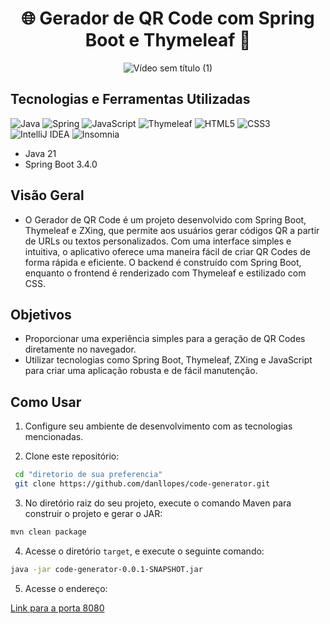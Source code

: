 <div align="center"> 
  
# 🌐 Gerador de QR Code com Spring Boot e Thymeleaf 📱

![Vídeo sem título (1)](https://github.com/user-attachments/assets/f318e787-da51-4210-ad7d-787ccbfadb2a)

</div>

## Tecnologias e Ferramentas Utilizadas

![Java](https://img.shields.io/badge/java-%23ED8B00.svg?style=for-the-badge&logo=openjdk&logoColor=white)
![Spring](https://img.shields.io/badge/spring-%236DB33F.svg?style=for-the-badge&logo=spring&logoColor=white)
![JavaScript](https://img.shields.io/badge/JavaScript-F7DF1E?style=for-the-badge&logo=javascript&logoColor=black)
![Thymeleaf](https://img.shields.io/badge/Thymeleaf-%23005C0F.svg?style=for-the-badge&logo=Thymeleaf&logoColor=white)
![HTML5](https://img.shields.io/badge/HTML5-E34F26?style=for-the-badge&logo=html5&logoColor=white)
![CSS3](https://img.shields.io/badge/CSS3-1572B6?style=for-the-badge&logo=css3&logoColor=white)
![IntelliJ IDEA](https://img.shields.io/badge/IntelliJIDEA-000000.svg?style=for-the-badge&logo=intellij-idea&logoColor=white)
![Insomnia](https://img.shields.io/badge/Insomnia-black?style=for-the-badge&logo=insomnia&logoColor=5849BE)

- Java 21
- Spring Boot 3.4.0

## Visão Geral

- O Gerador de QR Code é um projeto desenvolvido com Spring Boot, Thymeleaf e ZXing,
  que permite aos usuários gerar códigos QR a partir de URLs ou textos personalizados.
  Com uma interface simples e intuitiva, o aplicativo oferece uma maneira fácil de criar QR Codes de forma rápida e eficiente.
  O backend é construído com Spring Boot, enquanto o frontend é renderizado com Thymeleaf e estilizado com CSS.

## Objetivos

- Proporcionar uma experiência simples para a geração de QR Codes diretamente no navegador.
- Utilizar tecnologias como Spring Boot, Thymeleaf, ZXing e JavaScript para criar uma aplicação robusta e de fácil manutenção.

## Como Usar

1. Configure seu ambiente de desenvolvimento com as tecnologias mencionadas.

2. Clone este repositório:

  ```bash
   cd "diretorio de sua preferencia"
   git clone https://github.com/danllopes/code-generator.git
  ```
3. No diretório raiz do seu projeto, execute o comando Maven para construir o projeto e gerar o JAR:

```bash
mvn clean package
```

4. Acesse o diretório `target`, e execute o seguinte comando:

```bash
java -jar code-generator-0.0.1-SNAPSHOT.jar
```

5. Acesse o endereço:

  [Link para a porta 8080](http://localhost:8080/)









